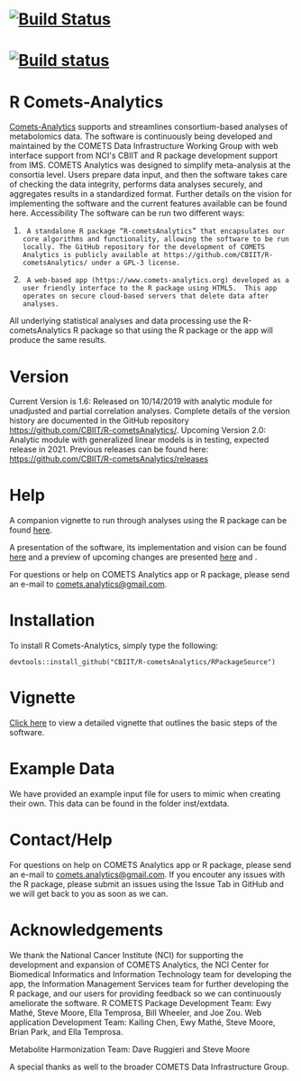 # [![Build Status](https://travis-ci.org/Mathelab/RaMP-DB.svg?branch=master)](https://travis-ci.org/Mathelab/RaMP-DB)
# [![Build status](https://ci.appveyor.com/api/projects/status/cg0md9vd8njancij?svg=true)](https://ci.appveyor.com/project/Mathelab/ramp-db)

# R Comets-Analytics
[Comets-Analytics](http://comets-analytics.org/) supports and streamlines consortium-based analyses of metabolomics data. The software is continuously being developed and maintained by the COMETS Data Infrastructure Working Group with web interface support from NCI's CBIIT and R package development support from IMS.
COMETS Analytics was designed to simplify meta-analysis at the consortia level.  Users prepare data input, and then the software takes care of checking the data integrity, performs data analyses securely, and aggregates results in a standardized format.  Further details on the vision for implementing the software and the current features available can be found here.
Accessibility
The software can be run two different ways:
1.      A standalone R package “R-cometsAnalytics” that encapsulates our core algorithms and functionality, allowing the software to be run locally. The GitHub repository for the development of COMETS Analytics is publicly available at https://github.com/CBIIT/R-cometsAnalytics/ under a GPL-3 license.
2.      A web-based app (https://www.comets-analytics.org) developed as a user friendly interface to the R package using HTML5.  This app operates on secure cloud-based servers that delete data after analyses.

All underlying statistical analyses and data processing use the R-cometsAnalytics R package so that using the R package or the app will produce the same results.

# Version 
Current Version is 1.6: Released on 10/14/2019 with analytic module for unadjusted and partial correlation analyses. Complete details of the version history are documented in the GitHub repository https://github.com/CBIIT/R-cometsAnalytics/.
Upcoming Version 2.0: Analytic module with generalized linear models is in testing, expected release in 2021.
Previous releases can be found here: https://github.com/CBIIT/R-cometsAnalytics/releases

# Help
A companion vignette to run through analyses using the R package can be found [here](https://cbiit.github.io/R-cometsAnalytics/cometsvignette.html).

A presentation of the software, its implementation and vision can be found [here](https://www.youtube.com/watch?reload=9&v=dWJ_fdibnms) and a preview of upcoming changes are presented [here](https://github.com/CBIIT/R-cometsAnalytics/tree/master/Presentations) and .

For questions or help on COMETS Analytics app or R package, please send an e-mail to comets.analytics@gmail.com.

# Installation

To install R Comets-Analytics, simply type the following:

```
devtools::install_github("CBIIT/R-cometsAnalytics/RPackageSource")
```
# Vignette
[Click here](https://cbiit.github.io/R-cometsAnalytics/cometsvignette.html) to view a detailed vignette that outlines the basic steps of the software.

# Example Data
We have provided an example input file for users to mimic when creating their own.  This data can be found in the folder inst/extdata.

# Contact/Help
For questions on help on COMETS Analytics app or R package, please send an e-mail to comets.analytics@gmail.com.
If you encouter any issues with the R package, please submit an issues using the Issue Tab in GitHub and we will get back to you as soon as we can. 

# Acknowledgements
We thank the National Cancer Institute (NCI) for supporting the development and expansion of COMETS Analytics, the NCI Center for Biomedical Informatics and Information Technology team for developing the app, the Information Management Services team for further developing the R package, and our users for providing feedback so we can continuously ameliorate the software.
R COMETS Package Development Team:  Ewy Mathé, Steve Moore, Ella Temprosa, Bill Wheeler, and Joe Zou.
Web application Development Team: Kailing Chen, Ewy Mathé, Steve Moore, Brian Park, and Ella Temprosa.
 
Metabolite Harmonization Team: Dave Ruggieri and Steve Moore
 
A special thanks as well to the broader COMETS Data Infrastructure Group.




